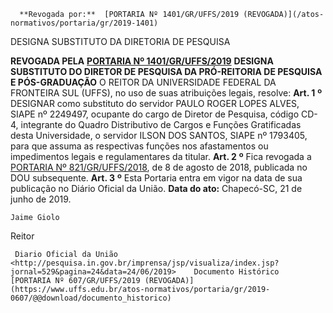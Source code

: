       **Revogada por:**  [PORTARIA Nº 1401/GR/UFFS/2019 (REVOGADA)](/atos-normativos/portaria/gr/2019-1401) 

   DESIGNA SUBSTITUTO DA DIRETORIA DE PESQUISA  

 **REVOGADA PELA**   [**PORTARIA Nº 1401/GR/UFFS/2019**](https://www.uffs.edu.br/../2019-1401) **DESIGNA SUBSTITUTO DO DIRETOR DE PESQUISA DA PRÓ-REITORIA DE PESQUISA E PÓS-GRADUAÇÃO** O REITOR DA UNIVERSIDADE FEDERAL DA FRONTEIRA SUL (UFFS), no uso de suas atribuições legais, resolve:  **Art. 1** **º**  DESIGNAR como substituto do servidor PAULO ROGER LOPES ALVES, SIAPE nº 2249497, ocupante do cargo de Diretor de Pesquisa, código CD-4, integrante do Quadro Distributivo de Cargos e Funções Gratificadas desta Universidade, o servidor ILSON DOS SANTOS, SIAPE nº 1793405, para que assuma as respectivas funções nos afastamentos ou impedimentos legais e regulamentares da titular. **Art. 2** **º**  Fica revogada a [PORTARIA Nº 821/GR/UFFS/2018](https://www.uffs.edu.br/atos-normativos/portaria/gr/2018-0821), de 8 de agosto de 2018, publicada no DOU subsequente. **Art. 3** **º**  Esta Portaria entra em vigor na data de sua publicação no Diário Oficial da União.        **Data do ato:** Chapecó-SC, 21 de junho de 2019.   
 

    Jaime Giolo   
 Reitor 

     Diario Oficial da União <http://pesquisa.in.gov.br/imprensa/jsp/visualiza/index.jsp?jornal=529&pagina=24&data=24/06/2019>    Documento Histórico  [PORTARIA Nº 607/GR/UFFS/2019 (REVOGADA)](https://www.uffs.edu.br/atos-normativos/portaria/gr/2019-0607/@@download/documento_historico)     
      